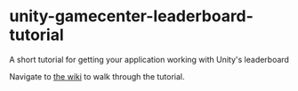 # unity-gamecenter-leaderboard-tutorial
A short tutorial for getting your application working with Unity's leaderboard

Navigate to [the wiki](https://github.com/auermi/unity-gamecenter-leaderboard-tutorial/wiki/Home/) to walk through the tutorial.
